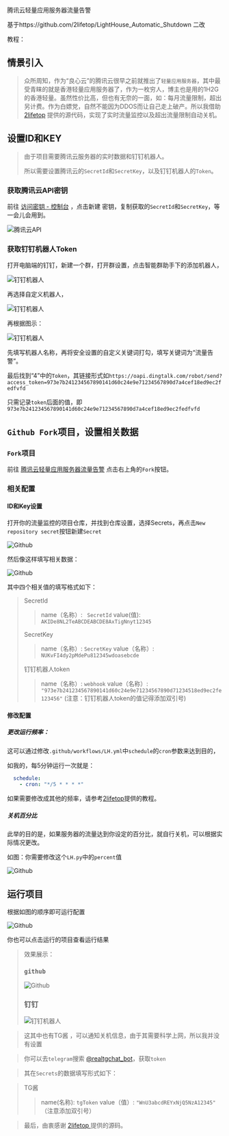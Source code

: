 腾讯云轻量应用服务器流量告警

基于https://github.com/2lifetop/LightHouse_Automatic_Shutdown 二改

教程：
## 情景引入

> 众所周知，作为“良心云”的腾讯云很早之前就推出了`轻量应用服务器`，其中最受青睐的就是香港轻量应用服务器了，作为一枚穷人，博主也是用的1H2G的香港轻量。虽然性价比高，但也有无奈的一面，如：每月流量限制，超出另计费。作为白嫖党，自然不能因为DDOS而让自己走上破产。所以我借助 <a href="https://github.com/2lifetop/LightHouse_Automatic_Shutdown/" target="_blank" rel="nofollow">2lifetop</a> 提供的源代码，实现了实时流量监控以及超出流量限制自动关机。

## 设置ID和KEY

> 由于项目需要腾讯云服务器的实时数据和钉钉机器人。
>
> 所以需要设置腾讯云的`SecretId`和`SecretKey`，以及钉钉机器人的`Token`。

### 获取腾讯云API密钥

前往 <a href="https://console.cloud.tencent.com/cam/capi" target="_blank" rel="nofollow">访问密钥 - 控制台</a> ，点击新建 密钥，复制获取的`SecretId`和`SecretKey`，等一会儿会用到。

![腾讯云API](https://gitee.com/MeerOst/MeerOstDrawingBed/raw/master/RaumzeitBlog/202108122140610.JPG)

### 获取钉钉机器人Token

打开电脑端的钉钉，新建一个群，打开群设置，点击智能群助手下的添加机器人，

![钉钉机器人](https://gitee.com/MeerOst/MeerOstDrawingBed/raw/master/RaumzeitBlog/202108122153576.JPG)

再选择自定义机器人，

![钉钉机器人](https://gitee.com/MeerOst/MeerOstDrawingBed/raw/master/RaumzeitBlog/202108122311879.JPG)

再根据图示：

![钉钉机器人](https://gitee.com/MeerOst/MeerOstDrawingBed/raw/master/RaumzeitBlog/202108122155892.JPG)

先填写机器人名称，再将安全设置的自定义关键词打勾，填写关键词为“流量告警”。

最后找到“4”中的`Token`，其链接形式如`https://oapi.dingtalk.com/robot/send?access_token=973e7b241234567890141d60c24e9e71234567890d7a4cef18ed9ec2fedfvfd`

只需记录`token`后面的值，即`973e7b241234567890141d60c24e9e71234567890d7a4cef18ed9ec2fedfvfd`

## `Github Fork`项目，设置相关数据

### `Fork`项目

前往 <a href="https://github.com/MeerOst/MeerOstLightHouseFlowMonitor" target="_blank">腾讯云轻量应用服务器流量告警</a> 点击右上角的`Fork`按钮。

### 相关配置

#### ID和Key设置

打开你的流量监控的项目仓库，并找到仓库设置，选择Secrets，再点击`New repository secret`按钮新建`Secret`

![Github](https://gitee.com/MeerOst/MeerOstDrawingBed/raw/master/RaumzeitBlog/202108122213998.JPG)

然后像这样填写相关数据：

![Github](https://gitee.com/MeerOst/MeerOstDrawingBed/raw/master/RaumzeitBlog/202108122213647.JPG)

 其中四个相关值的填写格式如下：

> SecretId
 > > name（名称）:
 > > ` SecretId`
 > > value(值): 
 > > `AKIDe8NL2TeABCDEABCDE8AxTigNnyt12345` 
 > > 
> SecretKey
 > > name（名称）: 
 > > `SecretKey`
 > > value（名称）: 
 > > `NUKvFI4dy2pMdePu812345wdoasebcde`
 > > 
> 钉钉机器人token
 > > name（名称）: 
 > > `webhook`
 > > value（名称）: 
 > > `"973e7b241234567890141d60c24e9e71234567890d71234518ed9ec2fe123456"` 
 (注意：钉钉机器人token的值记得添加双引号)


#### 修改配置

##### 更改运行频率：

这可以通过修改`.github/workflows/LH.yml`中`schedule`的`cron`参数来达到目的，

如我的，每5分钟运行一次就是：

```yml
  schedule:
    - cron: "*/5 * * * *"
```

如果需要修改成其他的频率，请参考[2lifetop](https://2demo.top/231.html)提供的教程。

##### 关机百分比

此举的目的是，如果服务器的流量达到你设定的百分比，就自行关机，可以根据实际情况更改。

如图：你需要修改这个`LH.py`中的`percent`值

![Github](https://gitee.com/MeerOst/MeerOstDrawingBed/raw/master/RaumzeitBlog/202108122232807.JPG)

## 运行项目

根据如图的顺序即可运行配置

![Github](https://gitee.com/MeerOst/MeerOstDrawingBed/raw/master/RaumzeitBlog/202108122237405.JPG)

你也可以点击运行的项目查看运行结果

> 效果展示：
>
> ### `github`
>
> ![Github](https://gitee.com/MeerOst/MeerOstDrawingBed/raw/master/RaumzeitBlog/202108122248062.JPG)
>
> ### 钉钉
>
> ![钉钉机器人](https://gitee.com/MeerOst/MeerOstDrawingBed/raw/master/RaumzeitBlog/202108122251320.JPG)

> 

> 这其中也有TG酱 ，可以通知关机信息，由于其需要科学上网，所以我并没有设置

> 你可以去`telegram`搜索 <a href="https://t.me/realtgchat_bot" target="_blank" rel="nofollow">@realtgchat_bot</a>，获取`token`

> 其在`Secrets`的数据填写形式如下：

> TG酱
 > > name(名称): 
 > > `tgToken`
 > > value（值）: 
 > > `"WnU3abcdREYxNjQ5NzA12345"`
 （注意添加双引号）

> 最后，由衷感谢 <a href="https://github.com/2lifetop/LightHouse_Automatic_Shutdown/" target="_blank" rel="nofollow">2lifetop </a> 提供的源码。
